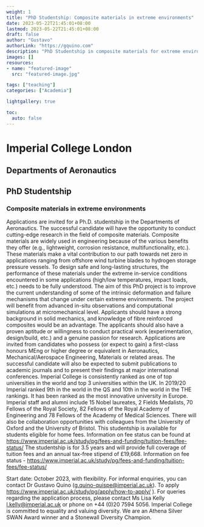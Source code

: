 ```yaml
---
weight: 1
title: "PhD Studentship: Composite materials in extreme environments"
date: 2023-05-22T21:45:01+08:00
lastmod: 2023-05-22T21:45:01+08:00
draft: false
author: "Gustavo"
authorLink: "https://gquino.com"
description: "PhD Studentship in composite materials for extreme environments."
images: []
resources:
- name: "featured-image"
  src: "featured-image.jpg"

tags: ["teaching"]
categories: ["Academia"]

lightgallery: true

toc:
  auto: false
---
```


# Imperial College London
## Departments of Aeronautics 
## PhD Studentship

### Composite materials in extreme environments

Applications are invited for a Ph.D. studentship in the Departments of Aeronautics. The successful candidate will have the opportunity to conduct cutting-edge research in the field of composite materials. 
Composite materials are widely used in engineering because of the various benefits they offer (e.g., lightweight, corrosion resistance, multifunctionality, etc.). These materials make a vital contribution to our path towards net zero in applications ranging from offshore wind turbine blades to hydrogen storage pressure vessels. To design safe and long-lasting structures, the performance of these materials under the extreme in-service conditions encountered in some applications (high/low temperatures, impact loads, etc.) needs to be fully understood. The aim of this PhD project is to improve the current understanding of some of the intrinsic deformation and failure mechanisms that change under certain extreme environments. The project will benefit from advanced in-situ observations and computational simulations at micromechanical level. 
Applicants should have a strong background in solid mechanics, and knowledge of fibre reinforced composites would be an advantage. The applicants should also have a proven aptitude or willingness to conduct practical work (experimentation, design/build, etc.) and a genuine passion for research. Applications are invited from candidates who possess (or expect to gain) a first-class honours MEng or higher degree or equivalent in Aeronautics, Mechanical/Aerospace Engineering, Materials or related areas. The successful candidate will also be expected to submit publications to academic journals and to present their findings at major international conferences.
Imperial College is consistently ranked as one of top universities in the world and top 3 universities within the UK. In 2019/20 Imperial ranked 9th in the world in the QS and 10th in the world in the THE rankings. It has been ranked as the most innovative university in Europe. Imperial staff and alumni include 15 Nobel laureates, 2 Fields Medalists, 70 Fellows of the Royal Society, 82 Fellows of the Royal Academy of Engineering and 78 Fellows of the Academy of Medical Sciences. There will also be collaboration opportunities with colleagues from the University of Oxford and the University of Bristol.
This studentship is available for students eligible for home fees. Information on fee status can be found at https://www.imperial.ac.uk/study/pg/fees-and-funding/tuition-fees/fee-status/
The studentship is for 3.5 years and will provide full coverage of tuition fees and an annual tax-free stipend of £19,668.
Information on fee status - https://www.imperial.ac.uk/study/pg/fees-and-funding/tuition-fees/fee-status/

Start date: October 2023, with flexibility.
For informal enquiries, you can contact Dr Gustavo Quino (g.quino-quispe@imperial.ac.uk). 
To apply https://www.imperial.ac.uk/study/pg/apply/how-to-apply/ ). 
For queries regarding the application process, please contact Ms Lisa Kelly l.kelly@imperial.ac.uk  or phone on +44 (0)20 7594 5056.
Imperial College is committed to equality and valuing diversity. We are an Athena Silver SWAN Award winner and a Stonewall Diversity Champion.
